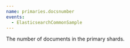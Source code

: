 ```yaml
---
name: primaries.docsnumber
events:
  - ElasticsearchCommonSample
---
```


The number of documents in the primary shards.